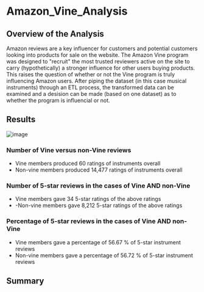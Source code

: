 # Amazon_Vine_Analysis

## Overview of the Analysis
Amazon reviews are a key influencer for customers and potential customers looking into products for sale on the website.  The Amazon Vine program was designed to "recruit" the most trusted reviewers active on the site to carry (hypothetically) a stronger influence for other users buying products.  This raises the question of whether or not the Vine program is truly influencing Amazon users.
After piping the dataset (in this case musical instruments) through an ETL process, the transformed data can be examined and a desision can be made (based on one dataset) as to whether the program is influencial or not.

## Results

![image](https://user-images.githubusercontent.com/19878877/164945983-1fa34c02-e2dd-438e-b31f-fb17325def95.png)



### Number of Vine versus non-Vine reviews
- Vine members produced 60 ratings of instruments overall
- Non-vine members produced 14,477 ratings of instruments overall

### Number of 5-star reviews in the cases of Vine AND non-Vine
- Vine members gave 34 5-star ratings of the above ratings
- -Non-vine members gave 8,212 5-star ratings of the above ratings

### Percentage of 5-star reviews in the cases of Vine AND non-Vine
- Vine members gave a percentage of 56.67 % of 5-star instrument reviews
- Non-vine members gave a percentage of 56.72 % of 5-star instrument reviews


## Summary


